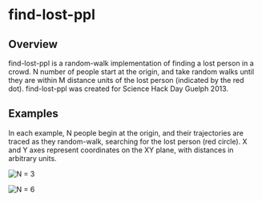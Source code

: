 find-lost-ppl
=============

Overview
--------

find-lost-ppl is a random-walk implementation of finding a lost person in a crowd. N number of people start at the origin, and take random walks until they are within M distance units of the lost person (indicated by the red dot). find-lost-ppl was created for Science Hack Day Guelph 2013.

Examples
--------

In each example, N people begin at the origin, and their trajectories are traced as they random-walk, searching for the lost person (red circle). X and Y axes represent coordinates on the XY plane, with distances in arbitrary units.

![N = 3](https://raw.github.com/eddotman/find-lost-ppl/master/fig2.png "N=3") 

![N = 6](https://raw.github.com/eddotman/find-lost-ppl/master/fig1.png "N=6")